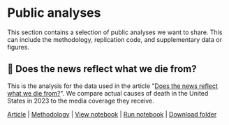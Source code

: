 # Public analyses

This section contains a selection of public analyses we want to share. This can include the methodology, replication code, and supplementary data or figures.

## 📰 Does the news reflect what we die from?

This is the analysis for the data used in the article "[Does the news reflect what we die from?](https://ourworldindata.org/does-the-news-reflect-what-we-die-from)". We compare actual causes of death in the United States in 2023 to the media coverage they receive.

[Article](https://ourworldindata.org/does-the-news-reflect-what-we-die-from) | [Methodology](media_deaths/methodology.md) | [View notebook](media_deaths/media_deaths_analysis.ipynb) | [Run notebook](https://colab.research.google.com/github/owid/etl/blob/docs-agriculture-indicators-doc/docs/analyses/media_deaths/media_deaths_analysis.ipynb) | [Download folder](https://catalog.owid.io/analyses/media-deaths-analysis.zip)
